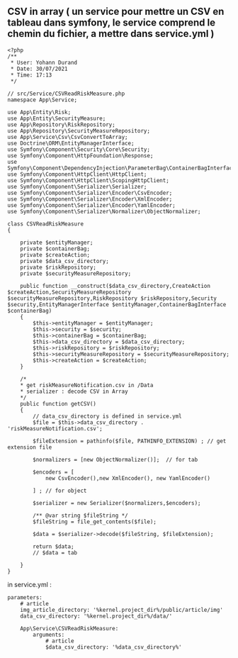 ## CSV in array ( un service pour mettre un CSV en tableau dans symfony, le service comprend le chemin du fichier, a mettre dans service.yml )

    <?php
    /**
     * User: Yohann Durand
     * Date: 30/07/2021
     * Time: 17:13
     */

    // src/Service/CSVReadRiskMeasure.php
    namespace App\Service;

    use App\Entity\Risk;
    use App\Entity\SecurityMeasure;
    use App\Repository\RiskRepository;
    use App\Repository\SecurityMeasureRepository;
    use App\Service\Csv\CsvConvertToArray;
    use Doctrine\ORM\EntityManagerInterface;
    use Symfony\Component\Security\Core\Security;
    use Symfony\Component\HttpFoundation\Response;
    use Symfony\Component\DependencyInjection\ParameterBag\ContainerBagInterface;
    use Symfony\Component\HttpClient\HttpClient;
    use Symfony\Component\HttpClient\ScopingHttpClient;
    use Symfony\Component\Serializer\Serializer;
    use Symfony\Component\Serializer\Encoder\CsvEncoder;
    use Symfony\Component\Serializer\Encoder\XmlEncoder;
    use Symfony\Component\Serializer\Encoder\YamlEncoder;
    use Symfony\Component\Serializer\Normalizer\ObjectNormalizer;

    class CSVReadRiskMeasure
    {

        private $entityManager;
        private $containerBag;
        private $createAction;
        private $data_csv_directory;
        private $riskRepository;
        private $securityMeasureRepository;

        public function __construct($data_csv_directory,CreateAction $createAction,SecurityMeasureRepository $securityMeasureRepository,RiskRepository $riskRepository,Security $security,EntityManagerInterface $entityManager,ContainerBagInterface $containerBag)
        {
            $this->entityManager = $entityManager;
            $this->security = $security;
            $this->containerBag = $containerBag;
            $this->data_csv_directory = $data_csv_directory;
            $this->riskRepository = $riskRepository;
            $this->securityMeasureRepository = $securityMeasureRepository;
            $this->createAction = $createAction;
        }

        /*  
        * get riskMeasureNotification.csv in /Data
        * serializer : decode CSV in Array
        */
        public function getCSV()
        {
            // data_csv_directory is defined in service.yml
            $file = $this->data_csv_directory . 'riskMeasureNotification.csv';

            $fileExtension = pathinfo($file, PATHINFO_EXTENSION) ; // get extension file

            $normalizers = [new ObjectNormalizer()];  // for tab

            $encoders = [
                new CsvEncoder(),new XmlEncoder(), new YamlEncoder()

            ] ; // for object

            $serializer = new Serializer($normalizers,$encoders);

            /** @var string $fileString */
            $fileString = file_get_contents($file);

            $data = $serializer->decode($fileString, $fileExtension);

            return $data;
            // $data = tab

        }
    }


in service.yml :

    parameters:
        # article
        img_article_directory: '%kernel.project_dir%/public/article/img'
        data_csv_directory: '%kernel.project_dir%/data/'

        App\Service\CSVReadRiskMeasure:
            arguments:
                # article
                $data_csv_directory: '%data_csv_directory%'
